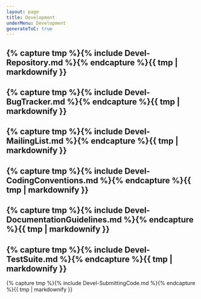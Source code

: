 ```yaml
---
layout: page
title: Development
underMenu: Development
generateToC: true
---
```


<!-- 
  NOTE: The "capture" trick is used to resolve several Markdown accidents: 
  - conflict of '[1]' links that occur in multiple included documents
  - '##' is not resolved immediately after a '------' line
-->


{% capture tmp %}{% include Devel-Repository.md %}{% endcapture %}{{ tmp | markdownify }}
------
{% capture tmp %}{% include Devel-BugTracker.md %}{% endcapture %}{{ tmp | markdownify }}
------
{% capture tmp %}{% include Devel-MailingList.md %}{% endcapture %}{{ tmp | markdownify }}
------
{% capture tmp %}{% include Devel-CodingConventions.md %}{% endcapture %}{{ tmp | markdownify }}
------
{% capture tmp %}{% include Devel-DocumentationGuidelines.md %}{% endcapture %}{{ tmp | markdownify }}
------
{% capture tmp %}{% include Devel-TestSuite.md %}{% endcapture %}{{ tmp | markdownify }}
------
{% capture tmp %}{% include Devel-SubmittingCode.md %}{% endcapture %}{{ tmp | markdownify }}
